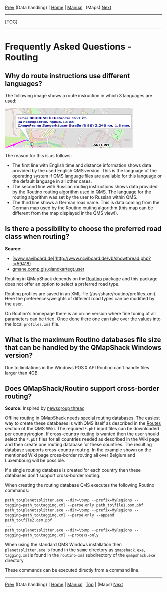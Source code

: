 [Prev](DocFaqHandling) (Data handling) | [Home](Home) | [Manual](DocMain) | (Maps) [Next](DocFaqMaps)
- - -
[TOC]
- - -

# Frequently Asked Questions - Routing


## Why do route instructions use different languages?

The following image shows a route instruction in which 3 languages are used:

![Routing language](images/DocFaq/RouteLanguage.png "Routing language")

The reason for this is as follows:

* The first line with English time and distance information shows data provided by the used English QMS version. This is
the language of the operating system if QMS language files are available for this language or the default language
in all other cases.
* The second line with Russian routing instructions shows data provided by the Routino routing algorithm used in QMS.
The language for the routing algorithm was set by the user to Russian within QMS.
* The third line shows a German road name. This is data coming from the German map used by the Routino routing algorithm
(this map can be different from the map displayed in the QMS view!).

## Is there a possibility to choose the preferred road class when routing?

**Source:**
 * [www.naviboard.de](http://www.naviboard.de/vb/showthread.php?t=59418)
 * [gmane.comp.gis.qlandkartegt.user](http://article.gmane.org/gmane.comp.gis.qlandkartegt.user/2626)

Routing in QMapShack depends on the [Routino](http://routino.org) package and this package does not offer an option to select a preferred road type.

Routing profiles are saved in an XML-file (/usr/share/routino/profiles.xml). Here the preferences/weights of
different road types can be modified by the user.

On Routino's homepage there is an online version where fine
tuning of all parameters can be tried. Once done there one can take over the values into the local `profiles.xml` file.

## What is the maximum Routino databases file size that can be handled by the QMapShack Windows version?

Due to limitations in the Windows POSIX API Routino can't handle files larger than 4GB.

## Does QMapShack/Routino support cross-border routing?

**Source:** Inspired by [newsgroup thread](https://sourceforge.net/p/qlandkartegt/mailman/qlandkartegt-users/thread/1450466213.2419.8.camel%40knibb.myzen.co.uk/#msg34706080)

Offline routing in QMapShack needs special routing databases. The easiest way to create these databases is with QMS itself
as described in the [Routes](DocGisItemsRte) section of the QMS Wiki. The required `*.pbf` input files can be downloaded per country/region.
If cross-country routing is wanted then the user should select the `*.pbf` files for all countries needed as described in the Wiki page
and then create one routing database for these countries. The resulting database supports cross-country routing. In the example shown
on the mentioned Wiki page cross-border routing all over Belgium and Luxembourg will be possible.

If a single routing database is created for each country then these databases don't support cross-border routing.

When creating the routing database QMS executes the following Routino commands:

    path_to\planetsplitter.exe --dir=\temp --prefix=MyRegions --tagging=path_to\tagging.xml --parse-only path_to\file1.osm.pbf
    path_to\planetsplitter.exe --dir=\temp --prefix=MyRegions --tagging=path_to\tagging.xml --parse-only --append path_to\file2.osm.pbf
    ...
    path_to\planetsplitter.exe --dir=\temp --prefix=MyRegions --tagging=path_to\tagging.xml --process-only

When using the standard QMS Windows installation then `planetsplitter.exe` is found in the same directory as `qmapshack.exe`,
`tagging.xml`is found in the `routino-xml` subdirectory of the `qmapshack.exe` directory.

These commands can be executed directly from a command line.

- - -
[Prev](DocFaqHandling) (Data handling) | [Home](Home) | [Manual](DocMain) | [Top](#) | (Maps) [Next](DocFaqMaps)
